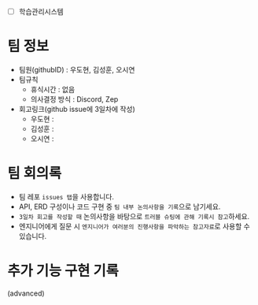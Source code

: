 - [ ]  학습관리시스템

# 팀 정보
- 팀원(githubID) : 우도현, 김성훈, 오시연
- 팀규칙
    - 휴식시간 : 없음
    - 의사결정 방식 : Discord, Zep
- 회고링크(github issue에 3일차에 작성)
    - 우도현 :
    - 김성훈 :
    - 오시연 :

# 팀 회의록 
- 팀 레포 `issues 탭`을 사용합니다.
- API, ERD 구성이나 코드 구현 중 `팀 내부 논의사항을 기록`으로 남기세요.
- `3일차 회고를 작성할 때` 논의사항을 바탕으로 `트러블 슈팅에 관해 기록시 참고`하세요.
- 엔지니어에게 질문 시 `엔지니어가 여러분의 진행사항을 파악하는 참고자료`로 사용할 수 있습니다.

# 추가 기능 구현 기록
(advanced)
